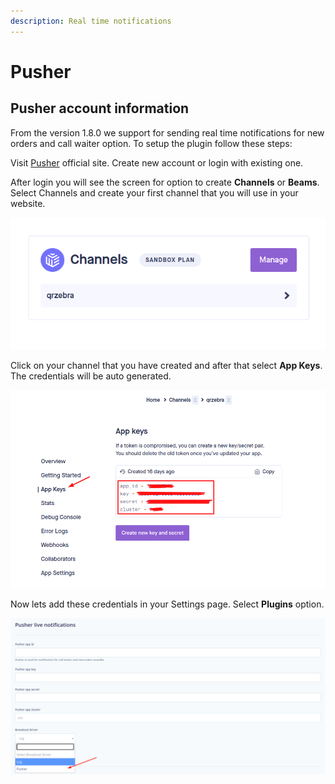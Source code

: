 ```yaml
---
description: Real time notifications
---
```


# Pusher

## Pusher account information

From the version 1.8.0 we support for sending real time notifications for new orders and call waiter option. To setup the plugin follow these steps:

Visit [Pusher](https://pusher.com/) official site. Create new account or login with existing one.

After login you will see the screen for option to create **Channels** or **Beams**. Select Channels and create your first channel that you will use in your website.

![](../.gitbook/assets/screenshot222.png)

Click on your channel that you have created and after that select **App Keys**. The credentials will be auto generated. 

![](../.gitbook/assets/screenshot222.png%20%281%29.png)

Now lets add these credentials in your Settings page. Select **Plugins** option.

![](../.gitbook/assets/screenshot222.png.png)

